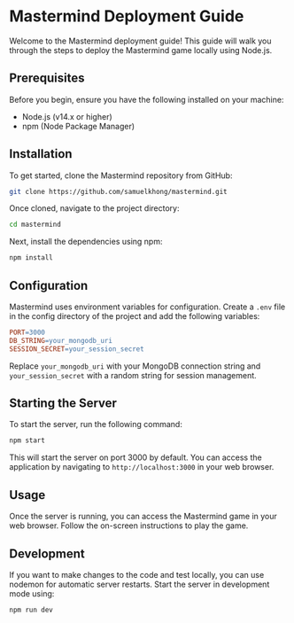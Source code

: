 # Mastermind Deployment Guide

Welcome to the Mastermind deployment guide! This guide will walk you through the steps to deploy the Mastermind game locally using Node.js.

## Prerequisites

Before you begin, ensure you have the following installed on your machine:

- Node.js (v14.x or higher)
- npm (Node Package Manager)

## Installation

To get started, clone the Mastermind repository from GitHub:

```bash
git clone https://github.com/samuelkhong/mastermind.git
```

Once cloned, navigate to the project directory:

```bash
cd mastermind
```

Next, install the dependencies using npm:

```bash
npm install
```

## Configuration

Mastermind uses environment variables for configuration. Create a `.env` file in the config directory of the project and add the following variables:

```makefile
PORT=3000
DB_STRING=your_mongodb_uri
SESSION_SECRET=your_session_secret
```

Replace `your_mongodb_uri` with your MongoDB connection string and `your_session_secret` with a random string for session management.

## Starting the Server

To start the server, run the following command:

```bash
npm start
```

This will start the server on port 3000 by default. You can access the application by navigating to `http://localhost:3000` in your web browser.

## Usage

Once the server is running, you can access the Mastermind game in your web browser. Follow the on-screen instructions to play the game.

## Development

If you want to make changes to the code and test locally, you can use nodemon for automatic server restarts. Start the server in development mode using:

```bash
npm run dev
```

